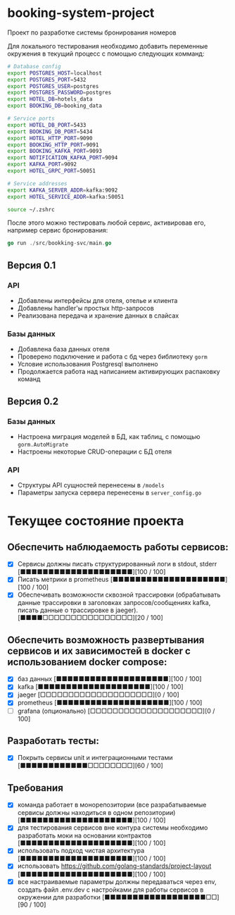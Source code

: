 # booking-system-project

Проект по разработке системы бронирования номеров

Для локального тестирования необходимо добавить переменные окружения в текущий процесс с помощью следующих комманд:

```zsh
# Database config
export POSTGRES_HOST=localhost
export POSTGRES_PORT=5432
export POSTGRES_USER=postgres
export POSTGRES_PASSWORD=postgres
export HOTEL_DB=hotels_data
export BOOKING_DB=booking_data

# Service ports
export HOTEL_DB_PORT=5433
export BOOKING_DB_PORT=5434
export HOTEL_HTTP_PORT=9090
export BOOKING_HTTP_PORT=9091
export BOOKING_KAFKA_PORT=9093
export NOTIFICATION_KAFKA_PORT=9094
export KAFKA_PORT=9092
export HOTEL_GRPC_PORT=50051

# Service addresses
export KAFKA_SERVER_ADDR=kafka:9092
export HOTEL_SERVICE_ADDR=kafka:50051

source ~/.zshrc
```

После этого можно тестировать любой сервис, активировав его, например сервис бронирования:

```go
go run ./src/bookking-svc/main.go
```

## Версия 0.1

### API

- Добавлены интерфейсы для отеля, отелье и клиента
- Добавлены handler'ы простых http-запросов
- Реализована передача и хранение данных в слайсах 

### Базы данных

- Добавлена база данных отеля
- Проверено подключение и работа с бд через библиотеку `gorm`
- Условие использования Postgresql выполнено
- Продолжается работа над написанием активирующих распаковку команд

## Версия 0.2

### Базы данных

- Настроена миграция моделей в БД, как таблиц, с помощью `gorm.AutoMigrate`
- Настроены некоторые CRUD-операции с БД отеля

### API

- Структуры API сущностей перенесены в `/models`
- Параметры запуска сервера перенесены в `server_config.go`

# Текущее состояние проекта

## Обеспечить наблюдаемость работы сервисов:
- [x] Cервисы должны писать структурированный логи в stdout, stderr
[■■■■■■■■■■■■■■■■■■■■][100 / 100]
- [x] Писать метрики в prometheus
[■■■■■■■■■■■■■■■■■■■■][100 / 100]
- [x] Обеспечивать возможности сквозной трассировки (обрабатывать данные трассировки в заголовках запросов/сообщениях kafka, писать данные о трассировке в jaeger). [■■■■□□□□□□□□□□□□□□□□][20 / 100]

## Обеспечить возможность развертывания сервисов и их зависимостей в docker с использованием docker compose:
- [x] баз данных
[■■■■■■■■■■■■■■■■■■■■][100 / 100]
- [x] kafka
[■■■■■■■■■■■■■■■■■■■■][100 / 100]
- [x] jaeger
[□□□□□□□□□□□□□□□□□□□□][0 / 100]
- [x] prometheus
[■■■■■■■■■■■■■■■■■■■■][100 / 100]
- [ ] grafana (опционально)
[□□□□□□□□□□□□□□□□□□□□][0 / 100]

## Разработать тесты:

- [x] Покрыть сервисы unit и интеграционными тестами
[■■■■■■■■■■■■□□□□□□□□][60 / 100]

## Требования

- [x] команда работает в монорепозитории (все разрабатываемые сервисы должны находиться в одном репозитории)
[■■■■■■■■■■■■■■■■■■■■][100 / 100]
- [x] для тестирования сервисов вне контура системы необходимо разработать моки на основании контрактов
[■■■■■■■■■■■■■■■■■■■■][100 / 100]
- [x] использовать подход чистая архитектура
[■■■■■■■■■■■■■■■■■■■■][100 / 100]
- [x] использовать https://github.com/golang-standards/project-layout
[■■■■■■■■■■■■■■■■■■■■][100 / 100]
- [x] все настраиваемые параметры должны передаваться через env, создать файл .env.dev с настройками для работы сервисов в окружении для разработки
[■■■■■■■■■■■■■■■■■■□□][90 / 100]
